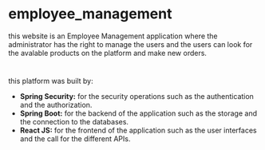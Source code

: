 # employee_management
this website is an Employee Management application where the administrator has the right to manage the users and the users can look for the avalable products on the platform and make new orders.
#

this platform was built by:

- **Spring Security:** for the security operations such as the authentication and the authorization. 
- **Spring Boot:** for the backend of the application such as the storage and the connection to the databases.
- **React JS:** for the frontend of the application such as the user interfaces and the call for the different APIs.  



